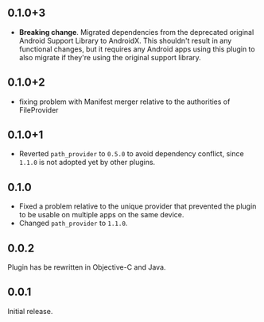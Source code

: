 ## 0.1.0+3

  - **Breaking change**. Migrated dependencies from the deprecated original Android Support Library to AndroidX.
 This shouldn't result in any functional changes, but it requires any Android apps using this plugin to also migrate if 
 they're using the original support library.

## 0.1.0+2

  - fixing problem with Manifest merger relative to the authorities of FileProvider

## 0.1.0+1

  - Reverted `path_provider` to `0.5.0` to avoid dependency conflict, since `1.1.0` is not adopted yet by other plugins.

## 0.1.0

  - Fixed a problem relative to the unique provider that prevented the plugin to be usable on multiple apps on the same
  device.
  - Changed `path_provider` to `1.1.0`.

## 0.0.2

Plugin has be rewritten in Objective-C and Java.

## 0.0.1

Initial release.
